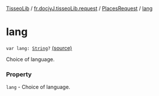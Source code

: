 [TisseoLib](../../index.md) / [fr.docjyJ.tisseoLib.request](../index.md) / [PlacesRequest](index.md) / [lang](./lang.md)

# lang

`var lang: `[`String`](https://kotlinlang.org/api/latest/jvm/stdlib/kotlin/-string/index.html)`?` [(source)](https://github.com/docjyj/tisseoLib/tree/master/src/main/kotlin/fr/docjyJ/tisseoLib/request/PlacesRequest.kt#L67)

Choice of language.

### Property

`lang` - Choice of language.